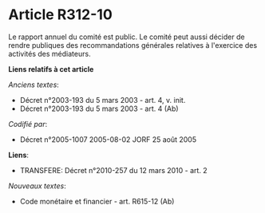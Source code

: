 # Article R312-10

Le rapport annuel du comité est public. Le comité peut aussi décider de rendre publiques des recommandations générales
relatives à l'exercice des activités des médiateurs.

**Liens relatifs à cet article**

_Anciens textes_:

  - Décret n°2003-193 du 5 mars 2003 - art. 4, v. init.
  - Décret n°2003-193 du 5 mars 2003 - art. 4 (Ab)

_Codifié par_:

  - Décret n°2005-1007 2005-08-02 JORF 25 août 2005

**Liens**:

  - TRANSFERE: Décret n°2010-257 du 12 mars 2010 - art. 2

_Nouveaux textes_:

  - Code monétaire et financier - art. R615-12 (Ab)
